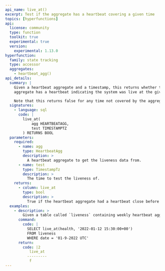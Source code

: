 ```yaml
---
api_name: live_at()
excerpt: Test if the aggregate has a heartbeat covering a given time
topics: [hyperfunctions]
api:
  license: community
  type: function
  toolkit: true
  experimental: true
  version:
    experimental: 1.13.0
hyperfunction:
  family: state tracking
  type: accessor
  aggregates:
    - heartbeat_agg()
api_details:
  summary: |
    Given a heartbeat aggregate and a timestamp, this returns whether the
    aggregate has a heartbeat indicating the system was live at the given time.

    Note that this returns false for any time not covered by the aggregate.
  signatures:
    - language: sql
      code: |
        live_at(
            agg HEARTBEATAGG,
            test TIMESTAMPTZ
        ) RETURNS BOOL
  parameters:
    required:
      - name: agg
        type: HeartbeatAgg
        description: >
          A heartbeat aggregate to get the liveness data from.
      - name: test
        type: TimestampTz
        description: >
          The time to test the liveness of.
    returns:
      - column: live_at
        type: bool
        description: >
          True if the heartbeat aggregate had a heartbeat close before the test time.
  examples:
    - description: >
        Given a table called `liveness` containing weekly heartbeat aggregates in column `health` with timestamp column `date`, we can use the following to see if the sytem was live at a particular time.
      command:
        code: |
          SELECT live_at(health, '2022-01-12 15:30:00+00')
          FROM liveness
          WHERE date = '01-9-2022 UTC'
      return:
        code: |2
           live_at     
          ---------
           f
---
```


